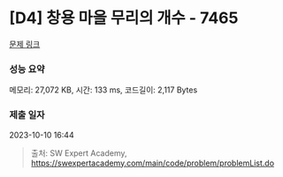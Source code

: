 # [D4] 창용 마을 무리의 개수 - 7465 

[문제 링크](https://swexpertacademy.com/main/code/problem/problemDetail.do?contestProbId=AWngfZVa9XwDFAQU) 

### 성능 요약

메모리: 27,072 KB, 시간: 133 ms, 코드길이: 2,117 Bytes

### 제출 일자

2023-10-10 16:44



> 출처: SW Expert Academy, https://swexpertacademy.com/main/code/problem/problemList.do